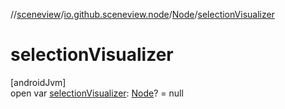 //[sceneview](../../../index.md)/[io.github.sceneview.node](../index.md)/[Node](index.md)/[selectionVisualizer](selection-visualizer.md)

# selectionVisualizer

[androidJvm]\
open var [selectionVisualizer](selection-visualizer.md): [Node](index.md)? = null
